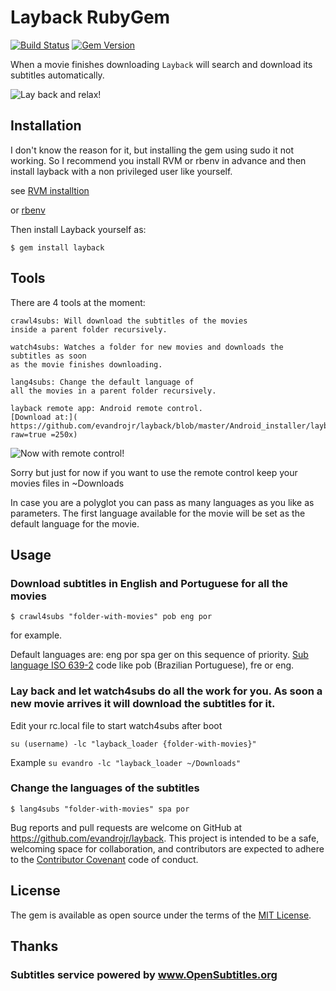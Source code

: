 # Layback RubyGem

[![Build Status](https://secure.travis-ci.org/evandrojr/layback.png)](http://travis-ci.org/evandrojr/layback)
[![Gem Version](https://badge.fury.io/rb/layback.svg)](https://badge.fury.io/rb/layback)

When a movie finishes downloading `Layback` will search and download its subtitles automatically.

![Lay back and relax!](https://raw.github.com/evandrojr/layback/master/media/logo.jpg)

## Installation

I don't know the reason for it, but installing the gem using sudo it not working. So I recommend you install RVM or rbenv in advance and then install layback with a non privileged user like yourself.

see [RVM installtion](https://rvm.io/rvm/install)

or [rbenv](https://github.com/rbenv/rbenv)

Then install Layback yourself as:

    $ gem install layback

## Tools

There are 4 tools at the moment:

    crawl4subs: Will download the subtitles of the movies
    inside a parent folder recursively.

    watch4subs: Watches a folder for new movies and downloads the subtitles as soon
    as the movie finishes downloading.

    lang4subs: Change the default language of
    all the movies in a parent folder recursively.

    layback remote app: Android remote control.
    [Download at:]( https://github.com/evandrojr/layback/blob/master/Android_installer/layback_app.apk?raw=true =250x)




![Now with remote control!](https://raw.github.com/evandrojr/layback/master/media/remote_control_screenshot.jpg)

Sorry but just for now if you want to use the remote control keep your movies files in ~Downloads


In case you are a polyglot you can pass as many languages as you like as parameters. The first language available for the movie will be set as the default language for the movie.

## Usage

### Download subtitles in English and Portuguese for all the movies  

    $ crawl4subs "folder-with-movies" pob eng por

for example.

Default languages are: eng por spa ger on this sequence of priority. [Sub language ISO 639-2](https://github.com/byroot/ruby-osdb/blob/master/lib/osdb/language.rb) code like pob (Brazilian Portuguese), fre or eng.

### Lay back and let watch4subs do all the work for you. As soon a new movie arrives it will download the subtitles for it.  

Edit your rc.local file to start watch4subs after boot

    su (username) -lc "layback_loader {folder-with-movies}"  

Example
`su evandro -lc "layback_loader ~/Downloads"`


### Change the languages of the subtitles

    $ lang4subs "folder-with-movies" spa por

Bug reports and pull requests are welcome on GitHub at https://github.com/evandrojr/layback. This project is intended to be a safe, welcoming space for collaboration, and contributors are expected to adhere to the [Contributor Covenant](contributor-covenant.org) code of conduct.

## License

The gem is available as open source under the terms of the [MIT License](http://opensource.org/licenses/MIT).

## Thanks

### Subtitles service powered by www.OpenSubtitles.org
